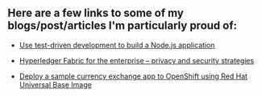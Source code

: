 ## Here are a few links to some of my blogs/post/articles I'm particularly proud of:




* [Use test-driven development to build a Node.js application](https://developer.ibm.com/patterns/use-test-driven-development-to-build-a-nodejs-application/)

* [Hyperledger Fabric for the enterprise – privacy and security strategies](https://www.linkedin.com/pulse/hyperledger-fabric-enterprise-privacy-security-grant-steinfeld/)

* [Deploy a sample currency exchange app to OpenShift using Red Hat Universal Base Image](https://developer.ibm.com/patterns/deploy-to-openshift-4-redhat-universal-base-image/)

